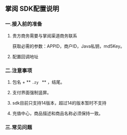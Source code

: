 ## 掌阅 SDK配置说明

 ###  一.接入前的准备

  1.  贵方商务需要与掌阅渠道商务联系

      获取必需的参数：APPID，商户ID，Java私钥，md5Key。


  2. 配置回调地址

### 二.注意事项

  1.  包名 +  ** `.zy ` ** ，结尾。

  2. 支付界面强制竖屏。

  3. sdk目前只支持14版本，超过14的版本暂时不支持

  4. 充值中心，商品描述和商品名称必须保持一致。

### 三.常见问题
